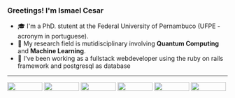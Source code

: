 ### Greetings! I'm Ismael Cesar 

  - 🎓 I'm a PhD. stutent at the Federal University of Pernambuco (UFPE - acronym in portuguese). 
  - 🔬 My research field is mutidisciplinary involving **Quantum Computing** and **Machine Learning**. 
  - 👷 I've been working as a fullstack webdeveloper using the ruby on rails framework and postgresql as database
  
---
  <div>
    <img width="80" height="20" src="https://img.shields.io/badge/Python-3776AB?style=for-the-badge&logo=python&logoColor=white">
    <img width="80" height="20" src="https://img.shields.io/badge/Ruby-CC342D?style=for-the-badge&logo=ruby&logoColor=white">
    <img width="80" height="20" src="https://img.shields.io/badge/JavaScript-F7DF1E?style=for-the-badge&logo=javascript&logoColor=black">
    <img width="80" height="20" src="https://img.shields.io/badge/Ruby_on_Rails-CC0000?style=for-the-badge&logo=ruby-on-rails&logoColor=white">
    <img width="80" height="20" src="https://img.shields.io/badge/PostgreSQL-316192?style=for-the-badge&logo=postgresql&logoColor=white">
    <img width="80" height="20" src="https://img.shields.io/badge/PostgreSQL-316192?style=for-the-badge&logo=postgresql&logoColor=white">
  </div>

